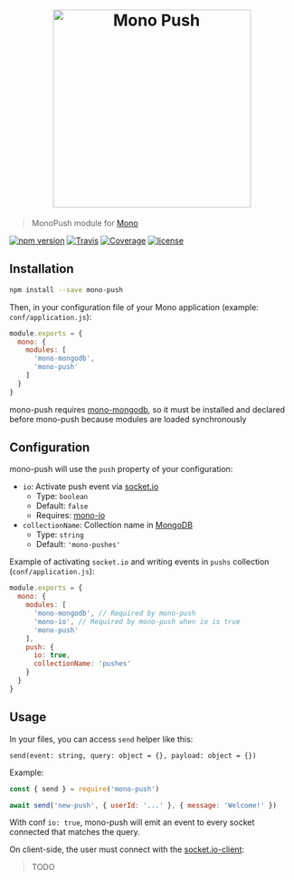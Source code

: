 <h1 align="center"><img src="https://user-images.githubusercontent.com/739984/31306827-f257e8d6-ab57-11e7-89da-a1bc7489a6d8.png" width="350" alt="Mono Push"/></h1>

> MonoPush module for [Mono](https://github.com/terrajs/mono)

[![npm version](https://img.shields.io/npm/v/mono-push.svg)](https://www.npmjs.com/package/mono-push)
[![Travis](https://img.shields.io/travis/terrajs/mono-push/master.svg)](https://travis-ci.org/terrajs/mono-push)
[![Coverage](https://img.shields.io/codecov/c/github/terrajs/mono-push/master.svg)](https://codecov.io/gh/terrajs/mono-push.js)
[![license](https://img.shields.io/github/license/terrajs/mono-push.svg)](https://github.com/terrajs/mono-push/blob/master/LICENSE)

## Installation

```bash
npm install --save mono-push
```

Then, in your configuration file of your Mono application (example: `conf/application.js`):

```js
module.exports = {
  mono: {
    modules: [
      'mono-mongodb',
      'mono-push'
    ]
  }
}
```

mono-push requires [mono-mongodb](https://github.com/terrajs/mono-mongodb), so it must be installed and declared before mono-push because modules are loaded synchronously

## Configuration

mono-push will use the `push` property of your configuration:

- `io`: Activate push event via [socket.io](https://socket.io)
  - Type: `boolean`
  - Default: `false`
  - Requires: [mono-io](https://github.com/terrajs/mono-io)
- `collectionName`: Collection name in [MongoDB](https://www.mongodb.com)
  - Type: `string`
  - Default: `'mono-pushes'`

Example of activating `socket.io` and writing events in `pushs` collection (`conf/application.js`):

```js
module.exports = {
  mono: {
    modules: [
      'mono-mongodb', // Required by mono-push
      'mono-io', // Required by mono-push when io is true
      'mono-push'
    ],
    push: {
      io: true,
      collectionName: 'pushes'
    }
  }
}
```

## Usage

In your files, you can access `send` helper like this:

`send(event: string, query: object = {}, payload: object = {})`

Example:

```js
const { send } = require('mono-push')

await send('new-push', { userId: '...' }, { message: 'Welcome!' })
```

With conf `io: true`, mono-push will emit an event to every socket connected that matches the query.

On client-side, the user must connect with the [socket.io-client](https://github.com/socketio/socket.io-client):

> TODO
